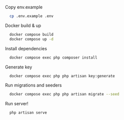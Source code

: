 Copy env.example

```bash
  cp .env.example .env
```

Docker build & up

```bash
  docker compose build
  docker compose up -d
```

Install dependencies

```bash
  docker compose exec php composer install
```

Generate key

```bash
  docker compose exec php php artisan key:generate
```

Run migrations and seeders

```bash
  docker compose exec php php artisan migrate --seed
```

Run server!

```bash
  php artisan serve
```
